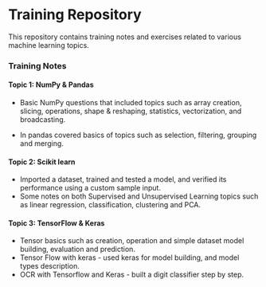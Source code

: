 # Training Repository

This repository contains training notes and exercises related to various machine learning topics.

### Training Notes

#### Topic 1: NumPy & Pandas
- Basic NumPy questions that included topics such as array creation, slicing, operations, shape & reshaping, statistics, vectorization, and broadcasting.

- In pandas covered basics of topics such as selection, filtering, grouping and merging.

#### Topic 2: Scikit learn
- Imported a dataset, trained and tested a model, and verified its performance using a custom sample input.
- Some notes on both Supervised and Unsupervised Learning topics such as linear regression, classification, clustering and PCA.

#### Topic 3: TensorFlow & Keras
- Tensor basics such as creation, operation and simple dataset model building, evaluation and prediction.
- Tensor Flow with keras - used keras for model building, and model types description.
- OCR with Tensorflow and Keras - built a digit classifier step by step.